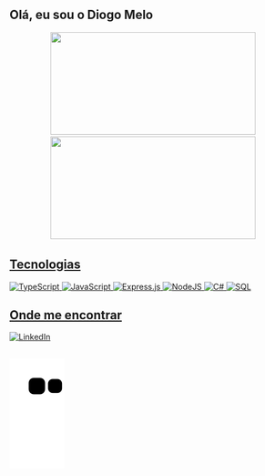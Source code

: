 ## Olá, eu sou o Diogo Melo


<div align="center">
  <a href="https://github.com/diogoantoniomelo">
  <img height="180em" width="360em" src="https://github-readme-stats.vercel.app/api?username=diogoantoniomelo&show_icons=true&theme=dark&include_all_commits=true&count_private=true"/>
    
    
    
  <img height="180em" width="360em"  src="https://github-readme-stats.vercel.app/api/top-langs/?username=diogoantoniomelo&layout=compact&langs_count=7&theme=dark"/>
 </div>
  
 ## Tecnologias
![TypeScript](https://img.shields.io/badge/typescript-%23007ACC.svg?style=for-the-badge&logo=typescript&logoColor=white)
![JavaScript](https://img.shields.io/badge/javascript-%23323330.svg?style=for-the-badge&logo=javascript&logoColor=%23F7DF1E)
![Express.js](https://img.shields.io/badge/express.js-%23404d59.svg?style=for-the-badge&logo=express&logoColor=%2361DAFB)
![NodeJS](https://img.shields.io/badge/node.js-6DA55F?style=for-the-badge&logo=node.js&logoColor=white)
![C#](https://img.shields.io/badge/c%23-%23239120.svg?style=for-the-badge&logo=c-sharp&logoColor=white)
![SQL](https://img.shields.io/badge/Microsoft_SQL_Server-CC2927?style=for-the-badge&logo=microsoft-sql-server&logoColor=white)

  
 ## Onde me encontrar 
<a href = https://www.linkedin.com/in/diogo-melo-4ab92589>![LinkedIn](https://img.shields.io/badge/LinkedIn-0077B5?style=for-the-badge&logo=linkedin&logoColor=white)

 ##

   
 
 
  ![Snake animation](https://github.com/rafaballerini/rafaballerini/blob/output/github-contribution-grid-snake.svg)
 
  

